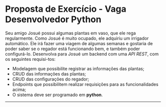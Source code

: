 # Proposta de Exercício - Vaga Desenvolvedor Python

Seu amigo Josué possui algumas plantas em vaso, que ele rega regularmente. Como Josué é muito ocupado, ele adquiriu um irrigador automático. Ele irá fazer uma viagem de algumas semanas e gostaria de poder saber se o regador está funcionando bem, e também poder configurá-lo.
Desenvolva para Josué um backend com uma *API REST*, com os seguintes requisi-tos:

* Modelagem que possibilite registrar as informações das plantas;
* CRUD das informações das plantas;
* CRUD das configurações do regador;
* Endpoints que possibilitem realizar requisições para as funcionalidades acima;
* O sistema deve ser programado em **python**.

***
